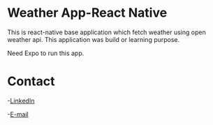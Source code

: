 # Weather App-React Native
This is react-native base application which fetch weather using open weather api. This application was build or learning purpose.

Need Expo to run this app.


# Contact
-[LinkedIn](https://www.linkedin.com/in/ali-babaei-709684167)

-[E-mail](ali.babaei69@yahoo.com)
